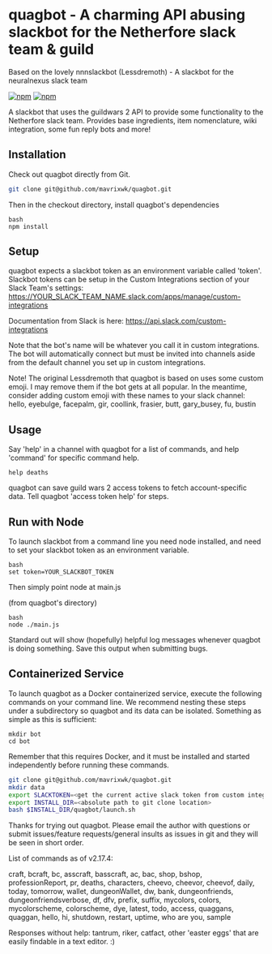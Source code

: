 # quagbot - A charming API abusing slackbot for the Netherfore slack team & guild

Based on the lovely nnnslackbot (Lessdremoth) - A slackbot for the neuralnexus slack team

[![npm](https://img.shields.io/npm/v/nnnslackbot.svg)](https://www.npmjs.com/package/nnnslackbot)
[![npm](https://img.shields.io/npm/l/nnnslackbot.svg)](https://spdx.org/licenses/MIT)

A slackbot that uses the guildwars 2 API to provide some functionality to the Netherfore slack team. Provides base ingredients, item nomenclature, wiki integration, some fun reply bots and more!

## Installation

Check out quagbot directly from Git.

```bash
git clone git@github.com/mavrixwk/quagbot.git
```

Then in the checkout directory, install quagbot's dependencies

```
bash
npm install
```

## Setup

quagbot expects a slackbot token as an environment variable called 'token'. Slackbot tokens can be setup in the Custom Integrations section of your Slack Team's settings:
https://YOUR_SLACK_TEAM_NAME.slack.com/apps/manage/custom-integrations

Documentation from Slack is here:
https://api.slack.com/custom-integrations


Note that the bot's name will be whatever you call it in custom integrations. The bot will automatically connect but must be invited into channels aside from the default channel you set up in custom integrations.

Note! The original Lessdremoth that quagbot is based on uses some custom emoji. I may remove them if the bot gets at all popular. In the meantime, consider adding custom emoji with these names to your slack channel: hello, eyebulge, facepalm, gir, coollink, frasier, butt, gary_busey, fu, bustin

## Usage
Say 'help' in a channel with quagbot for a list of commands, and help 'command' for specific command help.

```
help deaths
```


quagbot can save guild wars 2 access tokens to fetch account-specific data. Tell quagbot 'access token help' for steps.

## Run with Node

To launch slackbot from a command line you need node installed, and need to set your slackbot token as an environment variable.

```
bash
set token=YOUR_SLACKBOT_TOKEN
```

Then simply point node at main.js

(from quagbot's directory)
```
bash
node ./main.js
```

Standard out will show (hopefully) helpful log messages whenever quagbot is doing something. Save this output when submitting bugs.

## Containerized Service

To launch quagbot as a Docker containerized service, execute the following commands on your command line.  We recommend nesting these steps under a subdirectory so quagbot and its data can be isolated.  Something as simple as this is sufficient:

```
mkdir bot
cd bot
```
Remember that this requires Docker, and it must be installed and started independently before running these commands.

```bash
git clone git@github.com/mavrixwk/quagbot.git
mkdir data
export SLACKTOKEN=<get the current active slack token from custom integrations>
export INSTALL_DIR=<absolute path to git clone location>
bash $INSTALL_DIR/quagbot/launch.sh
```

Thanks for trying out quagbot. Please email the author with questions or submit issues/feature requests/general insults as issues in git and they will be seen in short order.

List of commands as of v2.17.4:

craft, bcraft, bc, asscraft, basscraft, ac, bac, shop, bshop, professionReport, pr, deaths, characters, cheevo, cheevor, cheevof, daily, today, tomorrow, wallet, dungeonWallet, dw, bank, dungeonfriends, dungeonfriendsverbose, df, dfv, prefix, suffix, mycolors, colors, mycolorscheme, colorscheme, dye, latest, todo, access, quaggans, quaggan, hello, hi, shutdown, restart, uptime, who are you, sample

Responses without help: tantrum, riker, catfact, other 'easter eggs' that are easily findable in a text editor. :)
